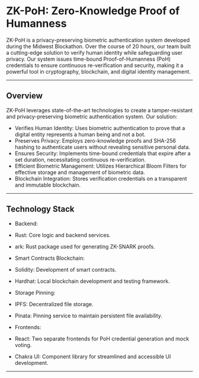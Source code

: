  # ZK-PoH: Zero-Knowledge Proof of Humanness

 ZK-PoH is a privacy-preserving biometric authentication system developed during the Midwest Blockathon. Over the course of 20 hours, our team built a cutting-edge solution to verify human identity while safeguarding user privacy. Our system issues time-bound Proof-of-Humanness (PoH) credentials to ensure continuous re-verification and security, making it a powerful tool in cryptography, blockchain, and digital identity management.

 ---

 ## Overview

 ZK-PoH leverages state-of-the-art technologies to create a tamper-resistant and privacy-preserving biometric authentication system. Our solution:

 - Verifies Human Identity: Uses biometric authentication to prove that a digital entity represents a human being and not a bot.
 - Preserves Privacy: Employs zero-knowledge proofs and SHA-256 hashing to authenticate users without revealing sensitive personal data.
 - Ensures Security: Implements time-bound credentials that expire after a set duration, necessitating continuous re-verification.
 - Efficient Biometric Management: Utilizes Hierarchical Bloom Filters for effective storage and management of biometric data.
 - Blockchain Integration: Stores verification credentials on a transparent and immutable blockchain.

 ---

 ## Technology Stack

 - Backend:
 - Rust: Core logic and backend services.
 - ark: Rust package used for generating ZK-SNARK proofs.

 - Smart Contracts  Blockchain:
 - Solidity: Development of smart contracts.
 - Hardhat: Local blockchain development and testing framework.

 - Storage  Pinning:
 - IPFS: Decentralized file storage.
 - Pinata: Pinning service to maintain persistent file availability.

 - Frontends:
 - React: Two separate frontends for PoH credential generation and mock voting.
 - Chakra UI: Component library for streamlined and accessible UI development.

 ---
